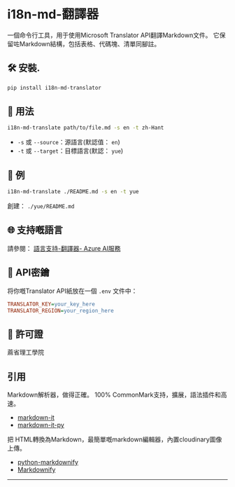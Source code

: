 i18n-md-翻譯器
===========

一個命令行工具，用于使用Microsoft Translator API翻譯Markdown文件。 它保留咗Markdown結構，包括表格、代碼塊、清單同腳註。

🛠 安裝.
-----

```bash
pip install i18n-md-translator
```

🚀 用法
----

```bash
i18n-md-translate path/to/file.md -s en -t zh-Hant
```

* `-s` 或 `--source`：源語言(默認值： `en`)
* `-t` 或 `--target`：目標語言(默認： `yue`)

🧪 例
---

```bash
i18n-md-translate ./README.md -s en -t yue
```

創建： `./yue/README.md`

🌐 支持嘅語言
-------

請參閱： [語言支持-翻譯器- Azure AI服務](https://learn.microsoft.com/en-us/azure/ai-services/translator/language-support)

🔐 API密鑰
-------

将你嘅Translator API紙放在一個 `.env` 文件中：

```ini
TRANSLATOR_KEY=your_key_here
TRANSLATOR_REGION=your_region_here
```

📄 許可證
-----

蔴省理工學院

引用
--

Markdown解析器，做得正確。 100% CommonMark支持，擴展，語法插件和高速。

* [markdown-it](https://github.com/markdown-it/markdown-it)
* [markdown-it-py](https://github.com/executablebooks/markdown-it-py)

把 HTML轉換為Markdown，最簡單嘅markdown編輯器，內置cloudinary圖像上傳。

* [python-markdownify](https://github.com/matthewwithanm/python-markdownify)
* [Markdownify](https://github.com/tibastral/markdownify)

---

